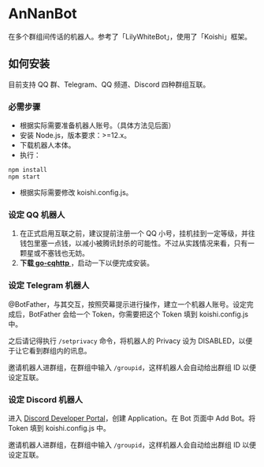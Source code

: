 AnNanBot
===

在多个群组间传话的机器人。参考了「LilyWhiteBot」，使用了「Koishi」框架。

## 如何安装
目前支持 QQ 群、Telegram、QQ 频道、Discord 四种群组互联。

### 必需步骤
* 根据实际需要准备机器人账号。（具体方法见后面）
* 安装 Node.js，版本要求：>=12.x。
* 下载机器人本体。
* 执行：
```
npm install
npm start
```
* 根据实际需要修改 koishi.config.js。

### 设定 QQ 机器人
1. 在正式启用互联之前，建议提前注册一个 QQ 小号，挂机挂到一定等级，并往钱包里塞一点钱，以减小被腾讯封杀的可能性。不过从实践情况来看，只有一颗星或不塞钱也无妨。
2. **下载[ go-cqhttp ](https://github.com/Mrs4s/go-cqhttp/releases)**，启动一下以便完成安装。

### 设定 Telegram 机器人
@BotFather，与其交互，按照荧幕提示进行操作，建立一个机器人账号。设定完成后，BotFather 会给一个 Token，你需要把这个 Token 填到 koishi.config.js 中。

之后请记得执行 `/setprivacy` 命令，将机器人的 Privacy 设为 DISABLED，以便于让它看到群组内的讯息。

邀请机器人进群组，在群组中输入 `/groupid`，这样机器人会自动给出群组 ID 以便设定互联。

### 设定 Discord 机器人
进入 [Discord Developer Portal](https://discordapp.com/developers/applications/)，创建 Application。在 Bot 页面中 Add Bot。将 Token 填到 koishi.config.js 中。

邀请机器人进群组，在群组中输入 `/groupid`，这样机器人会自动给出群组 ID 以便设定互联。
